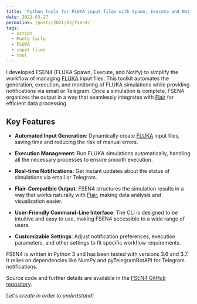 ```yaml
---
title: 'Python tools for FLUKA input files with Spawn, Execute and Notify features (FSEN4)'
date: 2021-03-27
permalink: /posts/2021/03/fsen4/
tags:
  - script
  - Monte Carlo
  - FLUKA
  - input files
  - tool
---
```


I developed FSEN4 (FLUKA Spawn, Execute, and Notify) to simplify the workflow of managing [FLUKA](https://fluka.cern/) input files. This toolkit automates the generation, execution, and monitoring of FLUKA simulations while providing notifications via email or Telegram. Once a simulation is complete, FSEN4 organizes the output in a way that seamlessly integrates with [Flair](https://flair.cern/) for efficient data processing.

## Key Features

- **Automated Input Generation**: Dynamically create [FLUKA](https://fluka.cern/) input files, saving time and reducing the risk of manual errors.

- **Execution Management**: Run FLUKA simulations automatically, handling all the necessary processes to ensure smooth execution.

- **Real-time Notifications**: Get instant updates about the status of simulations via email or Telegram.

- **Flair-Compatible Output**: FSEN4 structures the simulation results in a way that works naturally with [Flair](https://flair.cern/), making data analysis and visualization easier.

- **User-Friendly Command-Line Interface**: The CLI is designed to be intuitive and easy to use, making FSEN4 accessible to a wide range of users.

- **Customizable Settings**: Adjust notification preferences, execution parameters, and other settings to fit specific workflow requirements.

FSEN4 is written in Python 3 and has been tested with versions 3.6 and 3.7. It relies on dependencies like NumPy and pyTelegramBotAPI for Telegram notifications.

Source code and further details are available in the [FSEN4 GitHub repository](https://github.com/GordoNice/FSEN4).

_Let's create in order to undertstand!_
